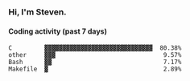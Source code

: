 ### Hi, I'm Steven.

#### Coding activity (past 7 days)
```
C         ▓▓▓▓▓▓▓▓▓▓▓▓▓▓▓▓▓▓▓▓▓▓▓▓▓▓▓▓▓▓  80.38%
other     ▓▓▓                              9.57%
Bash      ▓▓                               7.17%
Makefile  ▓                                2.89%
```
